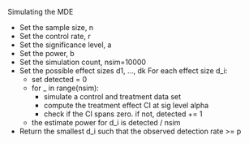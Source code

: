 Simulating the MDE
* Set the sample size, n
* Set the control rate, r
* Set the significance level, a
* Set the power, b
* Set the simulation count, nsim=10000
* Set the possible effect sizes d1, ..., dk
For each effect size d_i:
    * set detected = 0
    * for _ in range(nsim):
        * simulate a control and treatment data set
        * compute the treatment effect CI at sig level alpha
        * check if the CI spans zero. if not, detected += 1
    * the estimate power for d_i is detected / nsim
* Return the smallest d_i such that the observed detection rate >= p